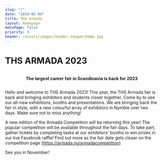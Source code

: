```yaml
---
slug: "/"
date: "2019-05-04"
title: THS Armada
layout: Homepage
menuPage: false
priority: 0
header: /assets/images/header-images/home.jpg
---
```


# THS ARMADA 2023
<div style="display:flex;align-items: center;flex-direction:column">
    <p>
        <b>The largest career fair in Scandinavia is back for 2023</b><!-- Update the home page - N -->
    </p>
</div>

<div class="info-border-box">

Hello and welcome to THS Armada 2023! This year, the THS Armada fair is back and bringing exhibitors and students closer together. Come by to see our all-new exhibitions, booths and presentations. We are bringing back the fair in style, with a new colourful array of exhibitors in Nymble over two days. Make sure not to miss anything! 

A new edition of the Armada Competition will be returning this year! The popular competition will be available throughout the fair days. To take part, gather tickets by completing tasks at our exhibitors’ booths to win prizes in our live Facebook raffle! Find out more as the fair date gets closer on the competition page (https://armada.nu/armadacompetition).

See you in November!

</div>

<br/>